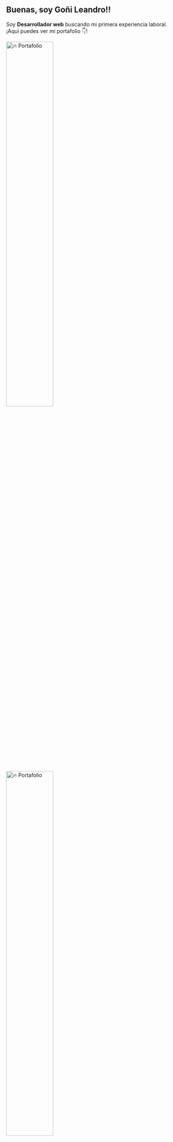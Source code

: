 ## Buenas, soy Goñi Leandro!!

<p>Soy <strong>Desarrollador web</strong> buscando mi primera experiencia laboral.<br />¡Aqui puedes ver mi portafolio 👇!</p>


 <div>
   <a href='https://lean-13.github.io/portafolio/'>
    <img width='50%' src='https://user-images.githubusercontent.com/92491826/168451155-efd1fb46-367c-47e1-94bd-1c3c242620a0.PNG' alt='🔥 Portafolio' />
   </a>
 </div>
  <div>
   <a href='https://lean-13.github.io/portafolio/'>
    <img width='50%' src='[https://user-images.githubusercontent.com/92491826/168451155-efd1fb46-367c-47e1-94bd-1c3c242620a0.PNG](https://user-        images.githubusercontent.com/92491826/172252172-d59c01d6-706d-49b1-a111-d7fdfdaf586b.PNG' alt='🔥 Portafolio' />
   </a>
 </div>
  



## Redes sociales

<div> 
    <a href='https://www.linkedin.com/in/leandro-go%C3%B1i-5573a8228/'>Linkedin</a>
</div>
  

